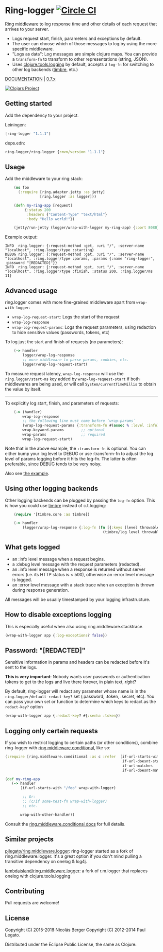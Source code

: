 # Ring-logger [![Circle CI](https://circleci.com/gh/nberger/ring-logger.svg?style=svg)](https://circleci.com/gh/nberger/ring-logger)

[Ring](https://github.com/ring-clojure/ring) [middleware](https://github.com/ring-clojure/ring/wiki/Concepts#middleware) to log
response time and other details of each request that arrives to your server.

- Logs request start, finish, parameters and exceptions by default.
- The user can choose which of those messages to log by using the more specific middleware.
- "Logs as data": Log messages are simple clojure maps. You can provide a `transform-fn` to
  transform to other representations (string, JSON).
- Uses [clojure.tools.logging](https://github.com/clojure/tools.logging) by default,
  accepts a `log-fn` for switching to other log backends ([timbre](https://github.com/ptaoussanis/timbre), etc.)

[DOCUMENTATION](https://nberger.github.io/ring-logger/doc) | [0.7.x](https://github.com/nberger/ring-logger/tree/0.7.x)

[![Clojars Project](http://clojars.org/ring-logger/latest-version.svg)](http://clojars.org/ring-logger)

## Getting started

Add the dependency to your project.

Leiningen:

```clojure
[ring-logger "1.1.1"]
```

deps.edn:

```clojure
ring-logger/ring-logger {:mvn/version "1.1.1"}
```

## Usage

Add the middleware to your ring stack:

```clojure
    (ns foo
      (:require [ring.adapter.jetty :as jetty]
                [ring.logger :as logger]))

    (defn my-ring-app [request]
         {:status 200
          :headers {"Content-Type" "text/html"}
          :body "Hello world!"})

    (jetty/run-jetty (logger/wrap-with-logger my-ring-app) {:port 8080})
```

Example output:

    INFO  ring.logger: {:request-method :get, :uri "/", :server-name "localhost", :ring.logger/type :starting}
    DEBUG ring.logger: {:request-method :get, :uri "/", :server-name "localhost", :ring.logger/type :params, :params {:name "ring-logger", :password "[REDACTED]"}}
    INFO  ring.logger: {:request-method :get, :uri "/", :server-name "localhost", :ring.logger/type :finish, :status 200, :ring.logger/ms 11}

## Advanced usage

ring.logger comes with more fine-grained middleware apart from `wrap-with-logger`:

- `wrap-log-request-start`: Logs the start of the request
- `wrap-log-response`
- `wrap-log-request-params`: Logs the request parameters, using redaction to hide sensitive values (passwords, tokens, etc)

To log just the start and finish of requests (no parameters):

```clojure
    (-> handler
        logger/wrap-log-response
        ;; more middleware to parse params, cookies, etc.
        logger/wrap-log-request-start)
```

To measure request latency, `wrap-log-response` will use the `ring.logger/start-ms` key added by `wrap-log-request-start`
if both middlewares are being used, or will call `System/currentTimeMillis` to obtain the value by itself.

---

To explicitly log start, finish, and parameters of requests:

```clojure
    (-> (handler)
        wrap-log-response
        ;; the following line must come before `wrap-params`
        (wrap-log-request-params {:transform-fn #(assoc % :level :info)})
        wrap-keyword-params        ;; optional
        wrap-params                ;; required
        wrap-log-request-start)
```

Note that in the above example, the `:transform-fn` is optional. You can either bump your log level to DEBUG or use :transform-fn to adjust the log level of params logging before it hits the log-fn. The latter is often preferable, since DEBUG tends to be very noisy.

Also see [the example](https://github.com/nberger/ring-logger/blob/d30e011f0f97afcd944e7a382195db7796ad1015/example/src/example/core.clj#L65-L67).

## Using other logging backends

Other logging backends can be plugged by passing the `log-fn` option. This is how you could use
[timbre](https://github.com/ptaoussanis/timbre) instead of c.t.logging:


```clojure
    (require '[timbre.core :as timbre])

    (-> handler
        (logger/wrap-log-response {:log-fn (fn [{:keys [level throwable message]}]
                                             (timbre/log level throwable message))}))
```

## What gets logged



* an :info level message when a request begins.
* a :debug level message with the request parameters (redacted).
* an :info level message when a response is returned without server
  errors (i.e. its HTTP status is < 500), otherwise an :error level message is logged.
* an :error level message with a stack trace when an exception is thrown during response generation.

All messages will be usually timestamped by your logging infrastructure.

## How to disable exceptions logging

This is especially useful when also using ring.middleware.stacktrace.

```clojure
(wrap-with-logger app {:log-exceptions? false})
```

## Password: "[REDACTED]"

Sensitive information in params and headers can be redacted before it's sent to
the logs.

**This is very important**: Nobody wants user passwords or authentication
tokens to get to the logs and live there forever, in plain text, *right*?

By default, ring-logger will redact any parameter whose name is in the
`ring.logger/default-redact-key?` set (:password, :token, :secret, etc).
You can pass your own set or function to determine which keys to redact
as the `redact-key?` option

```clojure
(wrap-with-logger app {:redact-key? #{:senha :token})
```

## Logging only certain requests

If you wish to restrict logging to certain paths (or other
conditions), combine ring-logger with
[ring.middleware.conditional](https://github.com/pjlegato/ring.middleware.conditional), like so:

```clojure
(:require [ring.middleware.conditional :as c :refer  [if-url-starts-with
                                                      if-url-doesnt-start-with
                                                      if-url-matches
                                                      if-url-doesnt-match]])

(def my-ring-app
   (-> handler
       (if-url-starts-with "/foo" wrap-with-logger)

        ;; Or:
        ;; (c/if some-test-fn wrap-with-logger)
        ;; etc.

       wrap-with-other-handler))
```

Consult the [ring.middleware.conditional docs](https://github.com/pjlegato/ring.middleware.conditional) for full details.

## Similar projects

[pjlegato/ring.middleware.logger](http://github.com/pjlegato/ring.middleware.logger): ring-logger started as a fork
of ring.middleware.logger. It's a great option if you don't mind pulling a transitive dependency on onelog & log4j.

[lambdaisland/ring.middleware.logger](https://github.com/RadicalZephyr/ring.middleware.logger): a fork of r.m.logger
that replaces onelog with clojure.tools.logging

## Contributing

Pull requests are welcome!

## License

Copyright (C) 2015-2018 Nicolás Berger
Copyright (C) 2012-2014 Paul Legato.

Distributed under the Eclipse Public License, the same as Clojure.
